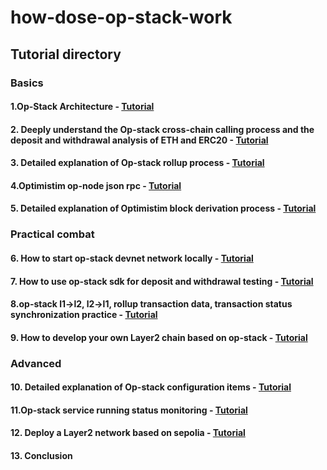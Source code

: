# how-dose-op-stack-work

## Tutorial directory

### Basics

#### 1.Op-Stack Architecture - [Tutorial](https://github.com/guoshijiang/how-dose-op-stack-work/blob/main/architecture/ReadMe.md)

#### 2. Deeply understand the Op-stack cross-chain calling process and the deposit and withdrawal analysis of ETH and ERC20 - [Tutorial](https://github.com/guoshijiang/how-dose-op-stack-work/blob/main/cdmsg-bridge/readme.md)

#### 3. Detailed explanation of Op-stack rollup process - [Tutorial](https://github.com/guoshijiang/how-dose-op-stack-work/blob/main/rollup/README.md)

#### 4.Optimistim op-node json rpc - [Tutorial](https://github.com/guoshijiang/how-dose-op-stack-work/blob/main/optimistim-api/README.md)

#### 5. Detailed explanation of Optimistim block derivation process - [Tutorial]()

### Practical combat

#### 6. How to start op-stack devnet network locally - [Tutorial]()

#### 7. How to use op-stack sdk for deposit and withdrawal testing - [Tutorial]()

#### 8.op-stack l1->l2, l2->l1, rollup transaction data, transaction status synchronization practice - [Tutorial]()

#### 9. How to develop your own Layer2 chain based on op-stack - [Tutorial]()

### Advanced

#### 10. Detailed explanation of Op-stack configuration items - [Tutorial]()

#### 11.Op-stack service running status monitoring - [Tutorial]()

#### 12. Deploy a Layer2 network based on sepolia - [Tutorial]()

#### 13. Conclusion
